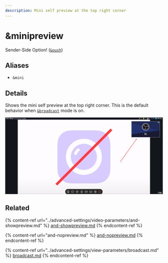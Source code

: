 ```yaml
---
description: Mini self preview at the top right corner
---
```


# \&minipreview

Sender-Side Option! ([`&push`](push.md))

## Aliases

* `&mini`

## Details

Shows the mini self preview at the top right corner. This is the default behavior when [`&broadcast`](../advanced-settings/view-parameters/broadcast.md) mode is on.

![](<../.gitbook/assets/image (3).png>)

## Related

{% content-ref url="../advanced-settings/video-parameters/and-showpreview.md" %}
[and-showpreview.md](../advanced-settings/video-parameters/and-showpreview.md)
{% endcontent-ref %}

{% content-ref url="and-nopreview.md" %}
[and-nopreview.md](and-nopreview.md)
{% endcontent-ref %}

{% content-ref url="../advanced-settings/view-parameters/broadcast.md" %}
[broadcast.md](../advanced-settings/view-parameters/broadcast.md)
{% endcontent-ref %}
